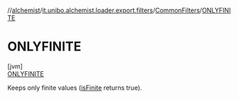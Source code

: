 //[alchemist](../../../../index.md)/[it.unibo.alchemist.loader.export.filters](../../index.md)/[CommonFilters](../index.md)/[ONLYFINITE](index.md)

# ONLYFINITE

[jvm]\
[ONLYFINITE](index.md)

Keeps only finite values ([isFinite](https://docs.oracle.com/javase/8/docs/api/java/lang/Double.html#isFinite-double-) returns true).
